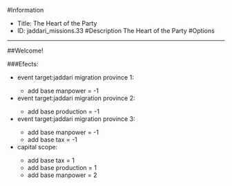 #Information
 - Title: The Heart of the Party
 - ID: jaddari_missions.33
#Description
The Heart of the Party
#Options

___
##Welcome!

###Efects:<ul><li>event target:jaddari migration province 1:</li><ul><li>add base manpower = -1</li></ul><li>event target:jaddari migration province 2:</li><ul><li>add base production = -1</li></ul><li>event target:jaddari migration province 3:</li><ul><li>add base manpower = -1</li><li>add base tax = -1</li></ul><li>capital scope:</li><ul><li>add base tax = 1</li><li>add base production = 1</li><li>add base manpower = 2</li></ul></ul>
